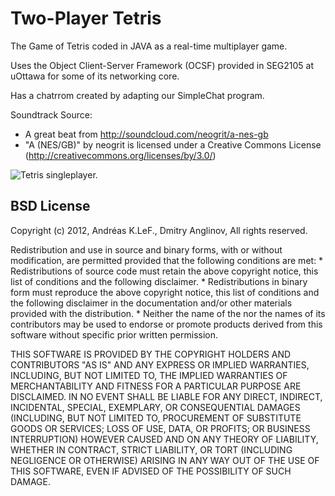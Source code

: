Two-Player Tetris
======

The Game of Tetris coded in JAVA as a real-time multiplayer game.

Uses the Object Client-Server Framework (OCSF) provided in SEG2105 at uOttawa for some of its networking core.

Has a chatrrom created by adapting our SimpleChat program.



Soundtrack Source:

* A great beat from http://soundcloud.com/neogrit/a-nes-gb
* "A (NES/GB)" by neogrit is licensed under a Creative Commons License (http://creativecommons.org/licenses/by/3.0/)

![Tetris singleplayer.](https://github.com/akleff/Tetris/blob/master/Tetris2P/Media/singlePlayer.png?raw=true)

BSD License
-------

Copyright (c) 2012, Andréas K.LeF., Dmitry Anglinov,
All rights reserved.

Redistribution and use in source and binary forms, with or without
modification, are permitted provided that the following conditions are met:
    * Redistributions of source code must retain the above copyright
      notice, this list of conditions and the following disclaimer.
    * Redistributions in binary form must reproduce the above copyright
      notice, this list of conditions and the following disclaimer in the
      documentation and/or other materials provided with the distribution.
    * Neither the name of the <organization> nor the
      names of its contributors may be used to endorse or promote products
      derived from this software without specific prior written permission.

THIS SOFTWARE IS PROVIDED BY THE COPYRIGHT HOLDERS AND CONTRIBUTORS "AS IS" AND
ANY EXPRESS OR IMPLIED WARRANTIES, INCLUDING, BUT NOT LIMITED TO, THE IMPLIED
WARRANTIES OF MERCHANTABILITY AND FITNESS FOR A PARTICULAR PURPOSE ARE
DISCLAIMED. IN NO EVENT SHALL <COPYRIGHT HOLDER> BE LIABLE FOR ANY
DIRECT, INDIRECT, INCIDENTAL, SPECIAL, EXEMPLARY, OR CONSEQUENTIAL DAMAGES
(INCLUDING, BUT NOT LIMITED TO, PROCUREMENT OF SUBSTITUTE GOODS OR SERVICES;
LOSS OF USE, DATA, OR PROFITS; OR BUSINESS INTERRUPTION) HOWEVER CAUSED AND
ON ANY THEORY OF LIABILITY, WHETHER IN CONTRACT, STRICT LIABILITY, OR TORT
(INCLUDING NEGLIGENCE OR OTHERWISE) ARISING IN ANY WAY OUT OF THE USE OF THIS
SOFTWARE, EVEN IF ADVISED OF THE POSSIBILITY OF SUCH DAMAGE.
